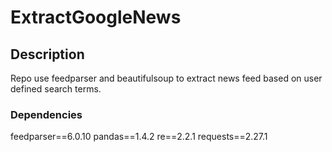 # ExtractGoogleNews

## Description

Repo use feedparser and beautifulsoup to extract news feed based on user defined search terms.


### Dependencies
feedparser==6.0.10
pandas==1.4.2
re==2.2.1
requests==2.27.1

